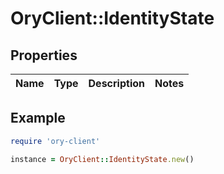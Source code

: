 # OryClient::IdentityState

## Properties

| Name | Type | Description | Notes |
| ---- | ---- | ----------- | ----- |

## Example

```ruby
require 'ory-client'

instance = OryClient::IdentityState.new()
```

